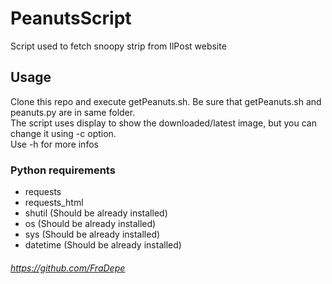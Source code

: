 # PeanutsScript
Script used to fetch snoopy strip from IlPost website

## Usage
Clone this repo and execute getPeanuts.sh. Be sure that getPeanuts.sh and peanuts.py are in same folder.  
The script uses display to show the downloaded/latest image, but you can change it using -c option.  
Use -h for more infos

### Python requirements
  * requests
  * requests_html
  * shutil (Should be already installed)
  * os (Should be already installed)
  * sys (Should be already installed)
  * datetime (Should be already installed)

###### https://github.com/FraDepe
